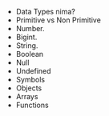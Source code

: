 - Data Types nima?
- Primitive vs Non Primitive
- Number.
- Bigint.
- String.
- Boolean
- Null
- Undefined
- Symbols
- Objects
- Arrays
- Functions

